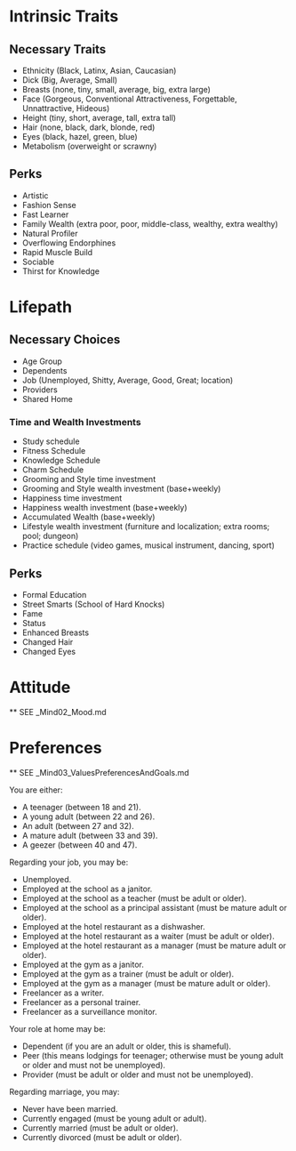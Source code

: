 # Intrinsic Traits
## Necessary Traits
- Ethnicity (Black, Latinx, Asian, Caucasian)
- Dick (Big, Average, Small)
- Breasts (none, tiny, small, average, big, extra large)
- Face (Gorgeous, Conventional Attractiveness, Forgettable, Unnattractive, Hideous)
- Height (tiny, short, average, tall, extra tall)
- Hair (none, black, dark, blonde, red)
- Eyes (black, hazel, green, blue)
- Metabolism (overweight or scrawny)
## Perks
- Artistic
- Fashion Sense
- Fast Learner
- Family Wealth (extra poor, poor, middle-class, wealthy, extra wealthy)
- Natural Profiler
- Overflowing Endorphines
- Rapid Muscle Build
- Sociable
- Thirst for Knowledge

# Lifepath
## Necessary Choices
- Age Group
- Dependents
- Job (Unemployed, Shitty, Average, Good, Great; location)
- Providers
- Shared Home
### Time and Wealth Investments
- Study schedule
- Fitness Schedule
- Knowledge Schedule
- Charm Schedule
- Grooming and Style time investment
- Grooming and Style wealth investment (base+weekly)
- Happiness time investment
- Happiness wealth investment (base+weekly)
- Accumulated Wealth (base+weekly)
- Lifestyle wealth investment (furniture and localization; extra rooms; pool; dungeon)
- Practice schedule (video games, musical instrument, dancing, sport)
## Perks
- Formal Education
- Street Smarts (School of Hard Knocks)
- Fame
- Status
- Enhanced Breasts
- Changed Hair
- Changed Eyes

# Attitude
** SEE _Mind02_Mood.md

# Preferences
** SEE _Mind03_ValuesPreferencesAndGoals.md

You are either:
- A teenager (between 18 and 21).
- A young adult (between 22 and 26).
- An adult (between 27 and 32).
- A mature adult (between 33 and 39).
- A geezer (between 40 and 47).

Regarding your job, you may be:
- Unemployed.
- Employed at the school as a janitor.
- Employed at the school as a teacher (must be adult or older).
- Employed at the school as a principal assistant (must be mature adult or older).
- Employed at the hotel restaurant as a dishwasher.
- Employed at the hotel restaurant as a waiter (must be adult or older).
- Employed at the hotel restaurant as a manager (must be mature adult or older).
- Employed at the gym as a janitor.
- Employed at the gym as a trainer (must be adult or older).
- Employed at the gym as a manager (must be mature adult or older).
- Freelancer as a writer.
- Freelancer as a personal trainer.
- Freelancer as a surveillance monitor.

Your role at home may be:
- Dependent (if you are an adult or older, this is shameful).
- Peer (this means lodgings for teenager; otherwise must be young adult or older and must not be unemployed).
- Provider (must be adult or older and must not be unemployed).

Regarding marriage, you may:
- Never have been married.
- Currently engaged (must be young adult or adult).
- Currently married (must be adult or older).
- Currently divorced (must be adult or older).
